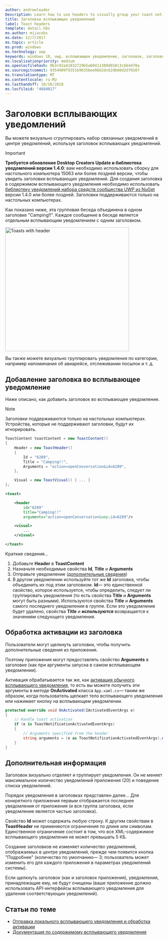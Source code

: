 ```yaml
---
author: andrewleader
Description: Learn how to use headers to visually group your toast notifications in Action Center.
title: Заголовки всплывающих уведомлений
label: Toast headers
template: detail.hbs
ms.author: mijacobs
ms.date: 12/7/2017
ms.topic: article
ms.prod: windows
ms.technology: uwp
keywords: windows 10, uwp, всплывающее уведомление, заголовок, заголовки всплывающих уведомлений, уведомление, групповые всплывающие уведомления, центр уведомлений
ms.localizationpriority: medium
ms.openlocfilehash: 0b3c92a41832729b5a60411308d010c3cbb4470a
ms.sourcegitcommit: 9354909f9351b9635bee9bb2dc62db60d2d70107
ms.translationtype: MT
ms.contentlocale: ru-RU
ms.lasthandoff: 10/16/2018
ms.locfileid: "4684017"
---
```

# <a name="toast-headers"></a>Заголовки всплывающих уведомлений

Вы можете визуально сгруппировать набор связанных уведомлений в центре уведомлений, используя заголовок всплывающих уведомлений.

> [!IMPORTANT]
> **Требуется обновление Desktop Creators Update и библиотека уведомлений версии 1.4.0**: вам необходимо использовать сборку для настольного компьютера 15063 или более поздней версии, чтобы увидеть заголовки всплывающих уведомлений. Для создания заголовка в содержимом всплывающего уведомления необходимо использовать [библиотеку уведомлений набора средств сообщества UWP из NuGet](https://www.nuget.org/packages/Microsoft.Toolkit.Uwp.Notifications/) версии 1.4.0 или более поздней. Заголовки поддерживаются только на настольных компьютерах.

Как показано ниже, эта групповая беседа объединена в одном заголовке "Camping!!". Каждое сообщение в беседе является отдельным всплывающим уведомлением с одним заголовком.

<img alt="Toasts with header" src="images/toast-headers-action-center.png" width="396"/>

Вы также можете визуально группировать уведомления по категории, например напоминания об авиарейсе, отслеживании посылок и т. д.

## <a name="add-a-header-to-a-toast"></a>Добавление заголовка во всплывающее уведомление

Ниже описано, как добавить заголовок во всплывающее уведомление.

> [!NOTE]
> Заголовки поддерживаются только на настольных компьютерах. Устройства, которые не поддерживают заголовки, будут их игнорировать.

```csharp
ToastContent toastContent = new ToastContent()
{
    Header = new ToastHeader()
    {
        Id = "6289",
        Title = "Camping!!",
        Arguments = "action=openConversation&id=6289",
    },

    Visual = new ToastVisual() { ... }
};
```

```xml
<toast>

    <header
        id="6289"
        title="Camping!!"
        arguments="action=openConversation&amp;id=6289"/>

    <visual>
        ...
    </visual>

</toast>
```

Краткие сведения...

1. Добавьте **Header** в **ToastContent**
2. Назначьте необходимые свойства **Id**, **Title** и **Arguments**
3. Отправьте уведомление ([дополнительные сведения](send-local-toast.md))
4. В другом уведомлении используйте тот же **Id** заголовка, чтобы объединить их под этим заголовком. **Id**— это единственной свойство, которое используется, чтобы определить, следует ли группировать уведомления (то есть свойства **Title** и **Arguments** могут быть разными). Используются свойства **Title** и **Arguments** самого последнего уведомления в группе. Если это уведомление будет удалено, свойства **Title** и **используются** возвращается к значениям следующего уведомления.


## <a name="handle-activation-from-a-header"></a>Обработка активации из заголовка

Пользователи могут щелкнуть заголовки, чтобы получить дополнительные сведения из приложения.

Поэтому приложения могут предоставлять свойство **Arguments** в заголовке (как при аргументы запуска в самом всплывающем уведомлении).

Активация обрабатывается так же, как [активация обычного всплывающего уведомления](send-local-toast.md#handling-activation-1), то есть вы можете получить эти аргументы в методе **OnActivated** класса `App.xaml.cs`— таким же образом, когда пользователь щелкает тело всплывающего уведомления или нажимает кнопку на всплывающем уведомлении.

```csharp
protected override void OnActivated(IActivatedEventArgs e)
{
    // Handle toast activation
    if (e is ToastNotificationActivatedEventArgs)
    {
        // Arguments specified from the header
        string arguments = (e as ToastNotificationActivatedEventArgs).Argument;
    }
}
```


## <a name="additional-info"></a>Дополнительная информация

Заголовок визуально отделяет и группирует уведомления. Он не меняет максимальное количество уведомлений приложения (20) и поведение списка уведомлений.

Порядок уведомления в заголовках представлен далее... Для конкретного приложения первым отображается последнее уведомления от приложения (и вся группа заголовка, если уведомление является частью заголовка).

Свойство **Id** может содержать любую строку. К другим свойствам в **ToastHeader** не применяются ограничения по длине или символам. Единственное ограничение состоит в том, что все XML-содержимое всплывающего уведомления не может превышать 5 КБ.

Создание заголовков не изменяет количество уведомлений, отображаемых в центре уведомлений, прежде чем появится кнопка "Подробнее" (количество по умолчанию— 3; пользователь может изменить его для каждого приложения в параметрах уведомлений системы).

Если щелкнуть заголовок (как и заголовок приложения), уведомления, принадлежащие ему, не будут очищены (ваше приложение должно использовать API-интерфейсы всплывающего уведомления для удаления соответствующих уведомлений).


## <a name="related-topics"></a>Статьи по теме

- [Отправка локального всплывающего уведомления и обработка активации](send-local-toast.md)
- [Документация по содержимому всплывающего уведомления](adaptive-interactive-toasts.md)